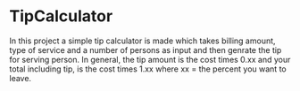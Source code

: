 # TipCalculator
In this project a simple tip calculator is made which takes billing amount, type of service and a number of persons as input and then genrate the tip for serving person.
In general, the tip amount is the cost times 0.xx and your total including tip, is the cost times 1.xx where xx = the percent you want to leave.
